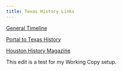 ```yaml
---
title: Texas History Links
---
```


[General Timeline](https://www.thestoryoftexas.com/discover/texas-history-timeline)

[Portal to Texas History](https://texashistory.unt.edu/)

[Houston History Magazine](https://houstonhistorymagazine.org/)

This edit is a test for my Working Copy setup. 